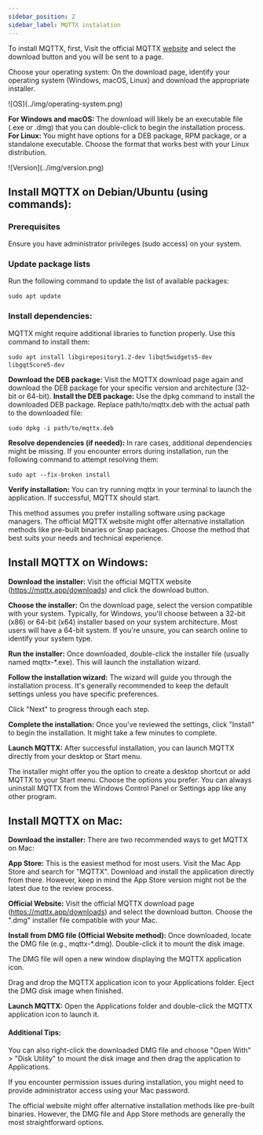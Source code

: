 ```yaml
---
sidebar_position: 2
sidebar_label: MQTTX instalation
---
```


To install MQTTX, first, Visit the official MQTTX [website](https://mqttx.app/) and select the download button and you will be sent to a page. 

Choose your operating system: On the download page, identify your operating system
(Windows, macOS, Linux) and download the appropriate installer.

<div class="tutorial-image-container">
![OS](../img/operating-system.png)
</div>

**For Windows and macOS:** The download will likely be an executable file (.exe or .dmg) that
you can double-click to begin the installation process.
**For Linux:** You might have options for a DEB package, RPM package, or a standalone
executable. Choose the format that works best with your Linux distribution.
<div class="tutorial-image-container">
![Version](../img/version.png)
</div>

## Install MQTTX on Debian/Ubuntu (using commands):

### Prerequisites

Ensure you have administrator privileges (sudo access) on your system.

### Update package lists

Run the following command to update the list of available packages:

```
sudo apt update
```

### Install dependencies: 
MQTTX might require additional libraries to function properly. Use this
command to install them:

```
sudo apt install libgirepository1.2-dev libqt5widgets5-dev libgqt5core5-dev
```

**Download the DEB package:** Visit the MQTTX download page again and download the DEB package for your specific version and architecture (32-bit or 64-bit).
**Install the DEB package:** Use the dpkg command to install the downloaded DEB package.
Replace path/to/mqttx.deb with the actual path to the downloaded file:
```
sudo dpkg -i path/to/mqttx.deb
```
**Resolve dependencies (if needed):** In rare cases, additional dependencies might be missing.
If you encounter errors during installation, run the following command to attempt resolving
them:
```
sudo apt --fix-broken install
```
**Verify installation:** You can try running mqttx in your terminal to launch the application. If successful, MQTTX should start.

This method assumes you prefer installing software using package managers. The
official MQTTX website might offer alternative installation methods like pre-built binaries or
Snap packages. Choose the method that best suits your needs and technical experience.

## Install MQTTX on Windows:
**Download the installer:** Visit the official MQTTX website (https://mqttx.app/downloads) and
click the download button.

**Choose the installer:** On the download page, select the version compatible with your system.
Typically, for Windows, you'll choose between a 32-bit (x86) or 64-bit (x64) installer based on your system architecture. Most users will have a 64-bit system. If you're unsure, you can search online to identify your system type.

**Run the installer:** Once downloaded, double-click the installer file (usually named mqttx-*.exe). This will launch the installation wizard.

**Follow the installation wizard:** The wizard will guide you through the installation process. It's generally recommended to keep the default settings unless you have specific preferences.

Click "Next" to progress through each step.

**Complete the installation:** Once you've reviewed the settings, click "Install" to begin the installation. It might take a few minutes to complete.

**Launch MQTTX:** After successful installation, you can launch MQTTX directly from your
desktop or Start menu.

The installer might offer you the option to create a desktop shortcut or add MQTTX to your
Start menu. Choose the options you prefer.
You can always uninstall MQTTX from the Windows Control Panel or Settings app like any
other program.

## Install MQTTX on Mac:
**Download the installer:** There are two recommended ways to get MQTTX on Mac:

**App Store:** This is the easiest method for most users. Visit the Mac App Store and search for "MQTTX". Download and install the application directly from there. However, keep in mind
the App Store version might not be the latest due to the review process.

**Official Website:** Visit the official MQTTX download page (https://mqttx.app/downloads) and
select the download button. Choose the ".dmg" installer file compatible with your Mac.

**Install from DMG file (Official Website method):**
Once downloaded, locate the DMG file (e.g., mqttx-*.dmg). Double-click it to mount the disk
image.

The DMG file will open a new window displaying the MQTTX application icon.

Drag and drop the MQTTX application icon to your Applications folder.
Eject the DMG disk image when finished.

**Launch MQTTX:** Open the Applications folder and double-click the MQTTX application icon
to launch it.

#### Additional Tips:
You can also right-click the downloaded DMG file and choose "Open With" > "Disk Utility" to
mount the disk image and then drag the application to Applications.

If you encounter permission issues during installation, you might need to provide
administrator access using your Mac password.

The official website might offer alternative installation methods like pre-built binaries.
However, the DMG file and App Store methods are generally the most straightforward
options.